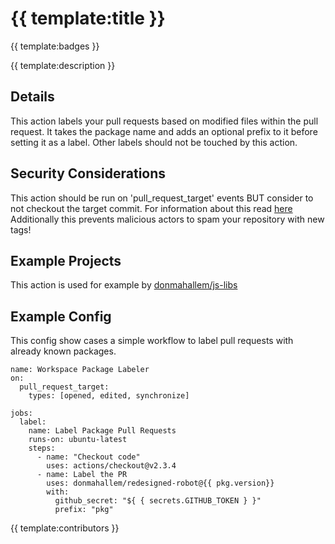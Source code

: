# {{ template:title }}
{{ template:badges }}

{{ template:description }}

## Details

This action labels your pull requests based on modified files within the pull request. 
It takes the package name and adds an optional prefix to it before setting it as a label.
Other labels should not be touched by this action.

## Security Considerations

This action should be run on 'pull_request_target' events BUT consider to not checkout the target commit. For information about this read [here](https://securitylab.github.com/research/github-actions-preventing-pwn-requests/)
Additionally this prevents malicious actors to spam your repository with new tags! 

## Example Projects

This action is used for example by [donmahallem/js-libs](https://github.com/donmahallem/js-libs/pulls)

## Example Config

This config show cases a simple workflow to label pull requests with already known packages.
```
name: Workspace Package Labeler
on:
  pull_request_target:
    types: [opened, edited, synchronize]
    
jobs:
  label:
    name: Label Package Pull Requests
    runs-on: ubuntu-latest
    steps:
      - name: "Checkout code"
        uses: actions/checkout@v2.3.4
      - name: Label the PR
        uses: donmahallem/redesigned-robot@{{ pkg.version}}
        with:
          github_secret: "${ { secrets.GITHUB_TOKEN } }"
          prefix: "pkg"
```

{{ template:contributors }}
